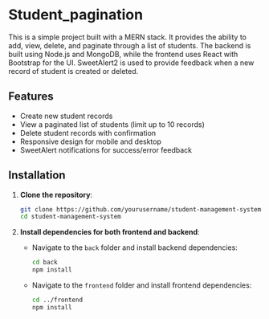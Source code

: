 # Student_pagination
This is a simple project built with a MERN stack. It provides the ability to add, view, delete, and paginate through a list of students. The backend is built using Node.js and MongoDB, while the frontend uses React with Bootstrap for the UI. SweetAlert2 is used to provide feedback when a  new record of  student is created or deleted.

## Features
- Create new student records
- View a paginated list of students (limit up to 10 records)
- Delete student records with confirmation
- Responsive design for mobile and desktop
- SweetAlert notifications for success/error feedback

## Installation

1. **Clone the repository**:
    ```bash
    git clone https://github.com/yourusername/student-management-system.git
    cd student-management-system
    ```

2. **Install dependencies for both frontend and backend**:
   - Navigate to the `back` folder and install backend dependencies:
     ```bash
     cd back
     npm install
     ```
   - Navigate to the `frontend` folder and install frontend dependencies:
     ```bash
     cd ../frontend
     npm install
     ```
  
